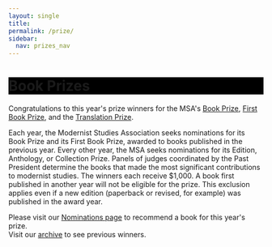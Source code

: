 ```yaml
---
layout: single
title:
permalink: /prize/
sidebar:
  nav: prizes_nav
---
```

 
<div id="main-banner">
	<div class="page__hero--overlay"
  style="background-color: #000; background-image: linear-gradient(rgba(0, 0, 0, 0.5), rgba(0, 0, 0, 0.5)), url(/msa/assets/book_prize1.jpg);">
		<div class="wrapper">
		  <h1 id="page-title" class="page__title" itemprop="headline">       
			  Book Prizes    
		  </h1> 
		</div>
	</div>
</div>

<!--
<div id="main-banner">
	<img src="/assets/book_prize1.jpg" width="150"/>
	<img src="/assets/book_prize4.jpg" width="150"/>
	<img src="/assets/book_prize5.jpg" width="150"/>
</div>

Each year, the Modernist Studies Association seeks nominations for its Book Prize and its First Book Prize, awarded to books published in the previous year. The MSA seeks nominations for its Translation Prize and Edition, Anthology, or Collection Prize on alternating years. Panels of judges coordinated by the Past President determine the books that made the most significant contributions to modernist studies. The winners each receive $1,000. A book first published in another year will not be eligible for the prize. This exclusion applies even if a new edition (paperback or revised, for example) was published in the award year. Please visit our Nominations page to recommend a book for this year's prize (self-nominations are welcome) or visit our archive to see previous winners.


<h1>Book Prizes</h1>
-->

  <!-- #BeginEditable "content" -->
<p>Congratulations to this year's prize winners for the MSA's <a
		href="/msa/prizes/shortlist/">Book Prize</a>, <a
		href="/msa/prizes/first-book/">First Book Prize</a>, and the <a
		href="/msa/prizes/translation/">Translation
		Prize</a>.</p>
<p>Each year, the Modernist Studies Association seeks nominations for
	its Book Prize and its First Book Prize, awarded to books published
	in the previous year. Every other year, the MSA seeks nominations
	for its Edition, Anthology, or Collection Prize. Panels of judges
	coordinated by the Past President determine the books that made the
	most significant contributions to modernist studies. The winners
	each receive $1,000. A book first published in another year will not
	be eligible for the prize. This exclusion applies even if a new
	edition (paperback or revised, for example) was published in the
	award year.</p>
<p>Please visit our <a href="/msa/prizes/nominations">Nominations page</a>
	to recommend a book for this year's prize.<br /> Visit our <a
		href="/msa/prizes/previous-winners">archive</a> to see previous
	winners.</p>
<!-- #EndEditable -->


<!-- end main -->
